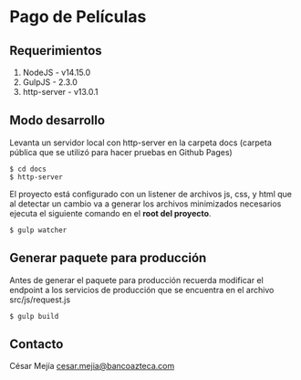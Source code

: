 Pago de Películas
==================
## Requerimientos

1. NodeJS - v14.15.0
2. GulpJS - 2.3.0
3. http-server - v13.0.1

## Modo desarrollo
Levanta un servidor local con http-server en la carpeta docs (carpeta pública que se utilizó para hacer pruebas en Github Pages)

```
$ cd docs
$ http-server
```

El proyecto está configurado con un listener de archivos js, css, y html que al detectar un cambio va a generar los archivos minimizados necesarios ejecuta el siguiente comando en el **root del proyecto**.

```
$ gulp watcher
```

## Generar paquete para producción
Antes de generar el paquete para producción recuerda modificar el endpoint a los servicios de producción que se encuentra en el archivo src/js/request.js

```
$ gulp build
```

## Contacto
César Mejía
cesar.mejia@bancoazteca.com